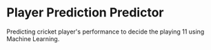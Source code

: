 # Player Prediction Predictor

Predicting cricket player's performance to decide the playing 11 using Machine Learning. 